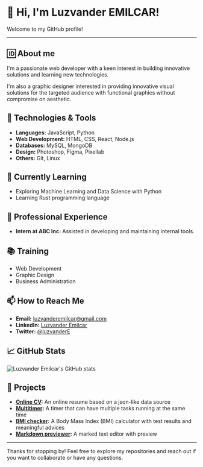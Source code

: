 # 👋 Hi, I'm Luzvander EMILCAR!

Welcome to my GitHub profile! 

---

## 🆔️ About me

I'm a passionate web developer with a keen interest in building innovative solutions and learning new technologies.

I'm also a graphic designer interested in providing innovative visual solutions for the targeted audience with functional graphics without compromise on aesthetic.


## 🔧 Technologies & Tools

- **Languages:** JavaScript, Python
- **Web Development:** HTML, CSS, React, Node.js
- **Databases:** MySQL, MongoDB
- **Design:** Photoshop, Figma, Pixellab
- **Others:** Git, Linux


## 🌱 Currently Learning

- Exploring Machine Learning and Data Science with Python
- Learning Rust programming language


## 💼 Professional Experience

- **Intern at ABC Inc:** Assisted in developing and maintaining internal tools.


## 📚 Training 

- Web Development
- Graphic Design
- Business Administration


## 📫 How to Reach Me

- **Email:** [luzvanderemilcar@gmail.com](mailto:luzvanderemilcar@gmail.com)
- **LinkedIn:** [Luzvander Emilcar](https://www.linkedin.com/in/luzvanderemilcar)
- **Twitter:** [@luzvanderE](https://twitter.com/LuzvanderE)


## 📈 GitHub Stats

![Luzvander Emilcar's GitHub stats](https://github-readme-stats.vercel.app/api?username=luzvanderemilcar&show_icons=true&theme=radical)


## 🔗 Projects

- **[Online CV](https://github.com/luzvanderemilcar/cv):** An online resume based on a json-like data source 
- **[Multitimer](https://github.com/luzvanderemilcar/multi-timer):** A timer that can have multiple tasks running at the same time
- **[BMI checker](https://github.com/luzvanderemilcar/bmi-checker):** A Body Mass Index (BMI) calculator with test results and meaningful advices
- **[Markdown previewer](https://github.com/luzvanderemilcar/marked-previewer):** A marked text editor with preview

---

Thanks for stopping by! Feel free to explore my repositories and reach out if you want to collaborate or have any questions.
